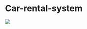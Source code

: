 
# Car-rental-system
[<img src="https://img.shields.io/badge/Visit%20My%20Web%20Page-Click%20Here-blue">](https://taniyaparochi.github.io/Regestration-and-Login-page/)
